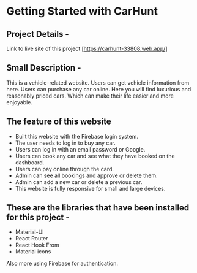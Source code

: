 # Getting Started with CarHunt

## Project Details -

Link to live site of this project [https://carhunt-33808.web.app/]

## Small Description -

<p>
This is a vehicle-related website. Users can get vehicle information from here. Users can purchase any car online. Here you will find luxurious and reasonably priced cars. Which can make their life easier and more enjoyable.
</p>

## The feature of this website

<ul>
<li>Built this website with the Firebase login system.</li>
<li>The user needs to log in to buy any car.</li>
<li>Users can log in with an email password or Google.</li>
<li>Users can book any car and see what they have booked on the dashboard.</li>
<li>Users can pay online through the card.</li>
<li>Admin can see all bookings and approve or delete them.</li>
<li>Admin can add a new car or delete a previous car.</li>
<li>This website is fully responsive for small and large devices.</li>
</ul>

## These are the libraries that have been installed for this project -

<ul>
<li>Material-UI</li>
<li>React Router</li>
<li>React Hook From</li>
<li>Material icons</li>
</ul>

<p>Also more using Firebase for authentication.</p>
